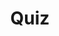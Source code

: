 ---
title: "Quiz"
passing_percentage: 70
questions:
    - id: "q1"
      text: "Which of the following are characteristics of the pre-DevOps era ?"
      type: "multiple-answer"
      marks: 2
      options:
        - id: "a"
          text: "Inconsistent infrastructure"
          is_correct: true
        - id: "b"
          text: "Operations Engineers did not have a lot of insight into the product they were pushing into production"
          is_correct: true
        - id: "c"
          text: "Infrastructure changes were done in a continuous manner, in small batch releases"
        - id: "d"
          text: "Infrastructure changes were done ad hoc"
        - id: "e"
          text: "Logs were pulled automatically and centrally managed"

    - id: "q2"
      text: "Which of the following are key principles of DevOps?"
      type: "single-answer"
      marks: 2
      options:
        - id: "a"
          text: "Collaboration"
        - id: "b"
          text: "Automation"
        - id: "c"
          text: "Continuous Integration (CI) and Continuous Deployment (CD)"
        - id: "d"
          text: "All of the above"
          is_correct: true


    - id: "q3"
      text: "Which of the following is a popular containerization tool?"
      type: "single-answer"
      marks: 2
      options:
        - id: "a"
          text: "Docker"
          is_correct: true
        - id: "b"
          text: "Prometheus"
        - id: "c"
          text: "Terraform"
        - id: "d"
          text: "DataDog"

layout: "test"
type: "test"
---